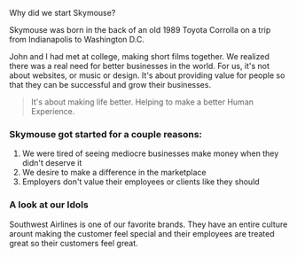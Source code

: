 Why did we start Skymouse?

Skymouse was born in the back of an old 1989 Toyota Corrolla on a trip from Indianapolis to Washington D.C. 

John and I had met at college, making short films together. We realized there was a real need for better businesses in the world. For us, it's not about websites, or music or design. It's about providing value for people so that they can be successful and grow their businesses. 

> It's about making life better. Helping to make a better Human Experience.

### Skymouse got started for a couple reasons:

1. We were tired of seeing mediocre businesses make money when they didn't deserve it
2. We desire to make a difference in the marketplace
3. Employers don't value their employees or clients like they should

### A look at our Idols
Southwest Airlines is one of our favorite brands. They have an entire culture arount making the customer feel special and their employees are treated great so their customers feel great.